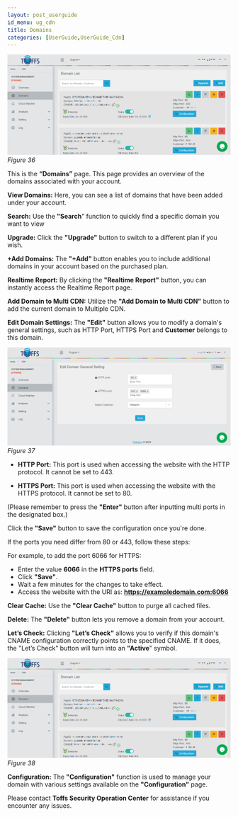 ```yaml
---
layout: post_userguide
id_menu: ug_cdn
title: Domains
categories: [UserGuide,UserGuide_Cdn]
---
```


![800](/public/assets/images/userguide/cdn/36.png)
*Figure 36*

This is the **“Domains”** page. This page provides an overview of the domains associated with your account.

**View Domains:** Here, you can see a list of domains that have been added under your account.

**Search:** Use the **"Search**" function to quickly find a specific domain you want to view

**Upgrade:** Click the **"Upgrade"** button to switch to a different plan if you wish.

**+Add Domains:** The **"+Add"** button enables you to include additional domains in your account based on the purchased plan.

**Realtime Report:** By clicking the **"Realtime Report"** button, you can instantly access the Realtime Report page.

**Add Domain to Multi CDN:** Utilize the **"Add Domain to Multi CDN"** button to add the current domain to Multiple CDN.

**Edit Domain Settings:** The **"Edit"** button allows you to modify a domain's general settings, such as HTTP Port, HTTPS Port and **Customer** belongs to this domain.

![800](/public/assets/images/userguide/cdn/37.png)
*Figure 37*

- **HTTP Port:** This port is used when accessing the website with the HTTP protocol. It cannot be set to 443.

- **HTTPS Port:** This port is used when accessing the website with the HTTPS protocol. It cannot be set to 80.

(Please remember to press the **"Enter"** button after inputting multi ports in the designated box.)

Click the **"Save"** button to save the configuration once you're done.

If the ports you need differ from 80 or 443, follow these steps:

For example, to add the port 6066 for HTTPS:
- Enter the value **6066** in the **HTTPS ports** field.
- Click **"Save"**.
- Wait a few minutes for the changes to take effect.
- Access the website with the URI as: **https://exampledomain.com:6066**

**Clear Cache:** Use the **"Clear Cache"** button to purge all cached files.

**Delete:** The **"Delete"** button lets you remove a domain from your account.

**Let’s Check:** Clicking **"Let’s Check"** allows you to verify if this domain's CNAME configuration correctly points to the specified CNAME. If it does, the "Let’s Check" button will turn into an **"Active**" symbol.

![800](/public/assets/images/userguide/cdn/38.png)
*Figure 38*

**Configuration:** The **"Configuration"** function is used to manage your domain with various settings available on the **"Configuration"** page.


Please contact **Toffs Security Operation Center** for assistance if you encounter any issues.